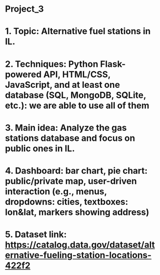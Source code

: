 # Project_3

# 1. Topic: Alternative fuel stations in IL.
# 2. Techniques: Python Flask-powered API, HTML/CSS, JavaScript, and at least one database (SQL, MongoDB, SQLite, etc.): we are able to use all of them
# 3. Main idea: Analyze the gas stations database and focus on public ones in IL.
# 4. Dashboard: bar chart, pie chart: public/private map, user-driven interaction (e.g., menus, dropdowns: cities, textboxes: lon&lat, markers showing address)
# 5. Dataset link: https://catalog.data.gov/dataset/alternative-fueling-station-locations-422f2
